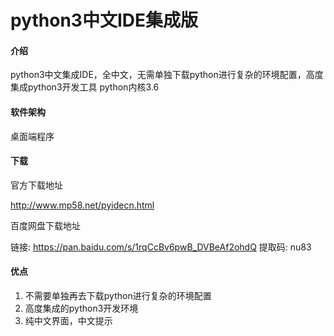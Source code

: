 # python3中文IDE集成版

#### 介绍
python3中文集成IDE，全中文，无需单独下载python进行复杂的环境配置，高度集成python3开发工具
python内核3.6

#### 软件架构
桌面端程序


#### 下载
官方下载地址

http://www.mp58.net/pyidecn.html

百度网盘下载地址

链接: https://pan.baidu.com/s/1rqCcBv6pwB_DVBeAf2ohdQ 提取码: nu83 


#### 优点

1.  不需要单独再去下载python进行复杂的环境配置
2.  高度集成的python3开发环境
3.  纯中文界面，中文提示
